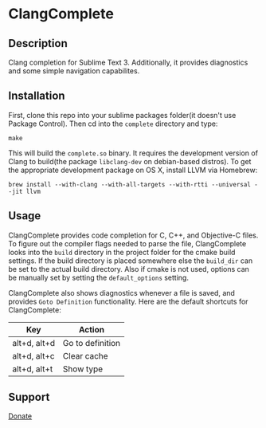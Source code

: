 ClangComplete
=============

Description
-----------

Clang completion for Sublime Text 3. Additionally, it provides diagnostics and some simple navigation capabilites.

Installation
------------

First, clone this repo into your sublime packages folder(it doesn't use Package Control). Then cd into the `complete` directory and type:

    make

This will build the `complete.so` binary. It requires the development version of Clang to build(the package `libclang-dev` on debian-based distros). To get the appropriate development package on OS X, install LLVM via Homebrew:

    brew install --with-clang --with-all-targets --with-rtti --universal --jit llvm

Usage
-----

ClangComplete provides code completion for C, C++, and Objective-C files. To figure out the compiler flags needed to parse the file, ClangComplete looks into the `build` directory in the project folder for the cmake build settings. If the build directory is placed somewhere else the `build_dir` can be set to the actual build directory. Also if cmake is not used, options can be manually set by setting the `default_options` setting.

ClangComplete also shows diagnostics whenever a file is saved, and provides `Goto Definition` functionality. Here are the default shortcuts for ClangComplete:

|      Key     |      Action      |
|--------------|------------------|
| alt+d, alt+d | Go to definition |
| alt+d, alt+c | Clear cache      |
| alt+d, alt+t | Show type        |

Support
-------

[Donate](https://www.paypal.com/cgi-bin/webscr?cmd=_xclick&business=HMB5AGA7DQ9NS&lc=US&item_name=Donation%20to%20clang%20complete&button_subtype=services&currency_code=USD&bn=PP%2dBuyNowBF%3abtn_paynow_LG%2egif%3aNonHosted)

    
